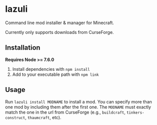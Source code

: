 # lazuli
Command line mod installer &amp; manager for Minecraft.

Currently only supports downloads from CurseForge.

## Installation

**Requires Node >= 7.6.0**

1. Install dependencies with `npm install`
2. Add to your executable path with `npm link`

## Usage

Run `lazuli install MODNAME` to install a mod. You can specify more than one mod
by including them after the first one. The  `MODNAME` must exactly match the one
in the url from CurseForge (e.g., `buildcraft`, `tinkers-construct`,
`thaumcraft`, etc).
